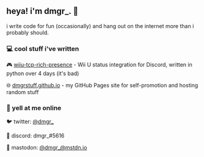 ## heya! i'm dmgr_. 👋

i write code for fun (occasionally) and hang out on the internet more than i probably should.

### 💻 cool stuff i've written

🎮 [wiiu-tcp-rich-presence](https://github.com/dmgrstuff/wiiu-tcp-rich-presence) - Wii U status integration for Discord, written in python over 4 days (it's bad)

🌐 [dmgrstuff.github.io](https://github.com/dmgrstuff/dmgrstuff.github.io) - my GitHub Pages site for self-promotion and hosting random stuff

### 💬 yell at me online

🐦 twitter: [@dmgr_](https://twitter.com/dmgr_)

💬 discord: dmgr_#5616

🐘 mastodon: [@dmgr_@mstdn.io](mstdn.io/@dmgr_)

